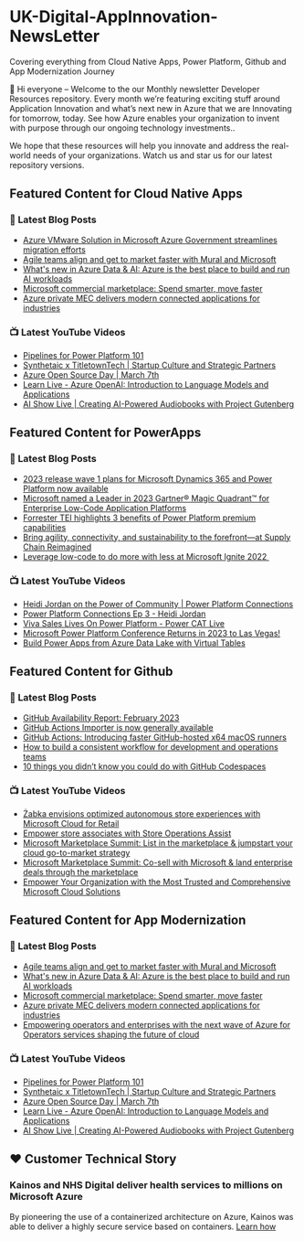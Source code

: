 # UK-Digital-AppInnovation-NewsLetter

Covering everything from Cloud Native Apps, Power Platform, Github and App Modernization Journey

👋 Hi everyone – Welcome to the our Monthly newsletter Developer Resources repository. Every month we’re featuring exciting stuff around Application Innovation and what’s next new in Azure that we are Innovating for tomorrow, today. See how Azure enables your organization to invent with purpose through our ongoing technology investments..


We hope that these resources will help you innovate and address the real-world needs of your organizations. Watch us and star us for our latest repository versions.

## Featured Content for Cloud Native Apps


### 📝 Latest Blog Posts

    
<!-- BLOGCNA:START -->
- [Azure VMware Solution in Microsoft Azure Government streamlines migration efforts ](https://azure.microsoft.com/blog/azure-vmware-solution-in-microsoft-azure-government-streamlines-migration-efforts/)
- [Agile teams align and get to market faster with Mural and Microsoft](https://azure.microsoft.com/blog/agile-teams-align-and-get-to-market-faster-with-mural-and-microsoft/)
- [What's new in Azure Data & AI: Azure is the best place to build and run AI workloads](https://azure.microsoft.com/blog/whats-new-in-azure-data-ai-azure-is-best-place-to-build-and-run-ai-workloads/)
- [Microsoft commercial marketplace: Spend smarter, move faster](https://azure.microsoft.com/blog/microsoft-commercial-marketplace-spend-smarter-move-faster/)
- [Azure private MEC delivers modern connected applications for industries](https://azure.microsoft.com/blog/azure-private-mec-delivers-modern-connected-applications-for-industries/)
<!-- BLOGCNA:END -->

### 📺 Latest YouTube Videos

 
<!-- YOUTUBECNA:START -->
- [Pipelines for Power Platform 101](https://www.youtube.com/watch?v=1Ee1lk_Du-w)
- [Synthetaic x TitletownTech | Startup Culture and Strategic Partners](https://www.youtube.com/watch?v=eCh86cvlo-Y)
- [Azure Open Source Day | March 7th](https://www.youtube.com/watch?v=F7L28qZ7XUM)
- [Learn Live - Azure OpenAI: Introduction to Language Models and Applications](https://www.youtube.com/watch?v=J-dETevTkm4)
- [AI Show Live | Creating AI-Powered Audiobooks with Project Gutenberg](https://www.youtube.com/watch?v=tuXFeD4o6ZU)
<!-- YOUTUBECNA:END -->

##  Featured Content for PowerApps
### 📝 Latest Blog Posts
<!-- BLOGPOWER:START -->
- [2023 release wave 1 plans for Microsoft Dynamics 365 and Power Platform now available](https://cloudblogs.microsoft.com/dynamics365/bdm/2023/01/25/2023-release-wave-1-plans-for-microsoft-dynamics-365-and-power-platform-now-available/)
- [Microsoft named a Leader in 2023 Gartner® Magic Quadrant™ for Enterprise Low-Code Application Platforms](https://powerapps.microsoft.com/en-us/blog/microsoft-named-a-leader-in-2023-gartner-magic-quadrant-for-enterprise-low-code-application-platforms/)
- [Forrester TEI highlights 3 benefits of Power Platform premium capabilities](https://cloudblogs.microsoft.com/powerplatform/2022/11/28/forrester-tei-highlights-3-benefits-of-power-platform-premium-capabilities/)
- [Bring agility, connectivity, and sustainability to the forefront—at Supply Chain Reimagined](https://cloudblogs.microsoft.com/dynamics365/bdm/2022/10/27/bring-agility-connectivity-and-sustainability-to-the-forefront-at-supply-chain-reimagined/)
- [Leverage low-code to do more with less at Microsoft Ignite 2022 ](https://cloudblogs.microsoft.com/powerplatform/2022/10/12/leverage-low-code-to-do-more-with-less-at-microsoft-ignite-2022/)
<!-- BLOGPOWER:END -->
 ### 📺 Latest YouTube Videos
    
<!-- YOUTUBEPOWER:START -->
- [Heidi Jordan on the Power of Community | Power Platform Connections](https://www.youtube.com/watch?v=ExKXj3C2kbA)
- [Power Platform Connections Ep 3 - Heidi Jordan](https://www.youtube.com/watch?v=2kKFDT9aw5w)
- [Viva Sales Lives On Power Platform - Power CAT Live](https://www.youtube.com/watch?v=Jex7VjWhB-0)
- [Microsoft Power Platform Conference Returns in 2023 to Las Vegas!](https://www.youtube.com/watch?v=uZQA-5EO_zM)
- [Build Power Apps from Azure Data Lake with Virtual Tables](https://www.youtube.com/watch?v=avdLVwPgd9Y)
<!-- YOUTUBEPOWER:END -->

##  Featured Content for Github
### 📝 Latest Blog Posts
<!-- BLOGGITHUB:START -->
- [GitHub Availability Report: February 2023](https://github.blog/2023-03-01-github-availability-report-february-2023/)
- [GitHub Actions Importer is now generally available](https://github.blog/2023-03-01-github-actions-importer-is-now-generally-available/)
- [GitHub Actions: Introducing faster GitHub-hosted x64 macOS runners](https://github.blog/2023-03-01-github-actions-introducing-faster-github-hosted-x64-macos-runners/)
- [How to build a consistent workflow for development and operations teams](https://github.blog/2023-02-28-how-to-build-a-consistent-workflow-for-development-and-operations-teams/)
- [10 things you didn’t know you could do with GitHub Codespaces](https://github.blog/2023-02-28-10-things-you-didnt-know-you-could-do-with-github-codespaces/)
<!-- BLOGGITHUB:END -->
### 📺 Latest YouTube Videos
<!-- YOUTUBEGITHUB:START -->
- [Żabka envisions optimized autonomous store experiences with Microsoft Cloud for Retail](https://www.youtube.com/watch?v=taVRf96pNdI)
- [Empower store associates with Store Operations Assist](https://www.youtube.com/watch?v=JHATLEfPr2s)
- [Microsoft Marketplace Summit: List in the marketplace &amp; jumpstart your cloud go-to-market strategy](https://www.youtube.com/watch?v=NfdisVZxwQw)
- [Microsoft Marketplace Summit: Co-sell with Microsoft &amp; land enterprise deals through the marketplace](https://www.youtube.com/watch?v=YkVZLh_PW6I)
- [Empower Your Organization with the Most Trusted and Comprehensive Microsoft Cloud Solutions](https://www.youtube.com/watch?v=r0NhSsmSy2c)
<!-- YOUTUBEGITHUB:END -->
##  Featured Content for App Modernization
### 📝 Latest Blog Posts
<!-- BLOGAPPMOD:START -->
- [Agile teams align and get to market faster with Mural and Microsoft](https://azure.microsoft.com/blog/agile-teams-align-and-get-to-market-faster-with-mural-and-microsoft/)
- [What's new in Azure Data & AI: Azure is the best place to build and run AI workloads](https://azure.microsoft.com/blog/whats-new-in-azure-data-ai-azure-is-best-place-to-build-and-run-ai-workloads/)
- [Microsoft commercial marketplace: Spend smarter, move faster](https://azure.microsoft.com/blog/microsoft-commercial-marketplace-spend-smarter-move-faster/)
- [Azure private MEC delivers modern connected applications for industries](https://azure.microsoft.com/blog/azure-private-mec-delivers-modern-connected-applications-for-industries/)
- [Empowering operators and enterprises with the next wave of Azure for Operators services shaping the future of cloud](https://azure.microsoft.com/blog/empowering-operators-and-enterprises-with-the-next-wave-of-azure-for-operators-services-shaping-the-future-of-cloud/)
<!-- BLOGAPPMOD:END -->
### 📺 Latest YouTube Videos
<!-- YOUTUBEAPPMOD:START -->
- [Pipelines for Power Platform 101](https://www.youtube.com/watch?v=1Ee1lk_Du-w)
- [Synthetaic x TitletownTech | Startup Culture and Strategic Partners](https://www.youtube.com/watch?v=eCh86cvlo-Y)
- [Azure Open Source Day | March 7th](https://www.youtube.com/watch?v=F7L28qZ7XUM)
- [Learn Live - Azure OpenAI: Introduction to Language Models and Applications](https://www.youtube.com/watch?v=J-dETevTkm4)
- [AI Show Live | Creating AI-Powered Audiobooks with Project Gutenberg](https://www.youtube.com/watch?v=tuXFeD4o6ZU)
<!-- YOUTUBEAPPMOD:END -->


## ♥️ Customer Technical Story 

### Kainos and NHS Digital deliver health services to millions on Microsoft Azure

By pioneering the use of a containerized architecture on Azure, Kainos was able to deliver a highly secure service based on containers. [Learn how](https://customers.microsoft.com/en-us/story/1368348549535774520-kainos-and-nhs-digital-deliver-health-services-to-millions-on-microsoft-azure)

